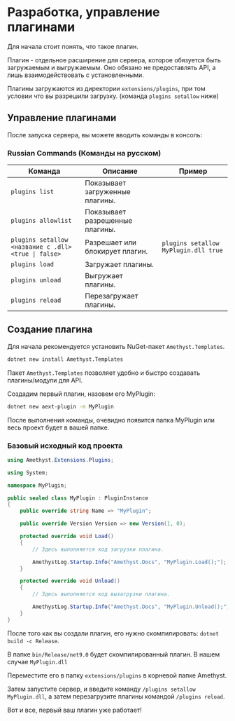 # Разработка, управление плагинами

Для начала стоит понять, что такое плагин.

Плагин - отдельное расширение для сервера, которое обязуется быть загружаемым и выгружаемым. Оно обязано не предоставлять API, а лишь взаимодействовать с установленными.

Плагины загружаются из директории `extensions/plugins`, при том условии что вы разрешили загрузку. (команда `plugins setallow` ниже)

## Управление плагинами

После запуска сервера, вы можете вводить команды в консоль:

### **Russian Commands (Команды на русском)**  

| Команда                                              | Описание                                                                   | Пример                                   |
|------------------------------------------------------|----------------------------------------------------------------------------|------------------------------------------|
| `plugins list`                                       | Показывает загруженные плагины.                                            |                                          |
| `plugins allowlist`                                  | Показывает разрешенные плагины.                                            |                                          |
| `plugins setallow <название с .dll> <true \| false>` | Разрешает или блокирует плагин.                                            | `plugins setallow MyPlugin.dll true`     |
| `plugins load`                                       | Загружает плагины.                                                         |                                          |
| `plugins unload`                                     | Выгружает плагины.                                                         |                                          |
| `plugins reload`                                     | Перезагружает плагины.                                                     |                                          |

## Создание плагина
Для начала рекомендуется установить NuGet-пакет `Amethyst.Templates`.

```bash
dotnet new install Amethyst.Templates
```

Пакет `Amethyst.Templates` позволяет удобно и быстро создавать плагины/модули для API.

Создадим первый плагин, назовем его MyPlugin:
```bash
dotnet new aext-plugin -n MyPlugin
```

После выполнения команды, очевидно появится папка MyPlugin или весь проект будет в вашей папке.

### Базовый исходный код проекта

```cs
using Amethyst.Extensions.Plugins;

using System;

namespace MyPlugin;

public sealed class MyPlugin : PluginInstance
{
    public override string Name => "MyPlugin";

    public override Version Version => new Version(1, 0);

    protected override void Load()
    {
        // Здесь выполняется код загрузки плагина.

        AmethystLog.Startup.Info("Amethyst.Docs", "MyPlugin.Load();");
    }

    protected override void Unload()
    {
        // Здесь выполняется код вызагрузки плагина.

        AmethystLog.Startup.Info("Amethyst.Docs", "MyPlugin.Unload();");
    }
}
```

После того как вы создали плагин, его нужно скомпилировать: `dotnet build -c Release`.

В папке `bin/Release/net9.0` будет скомпилированный плагин. В нашем случае `MyPlugin.dll`

Переместите его в папку `extensions/plugins` в корневой папке Amethyst.

Затем запустите сервер, и введите команду `/plugins setallow MyPlugin.dll`, а затем перезагрузите плагины командой `/plugins reload`.

Вот и все, первый ваш плагин уже работает!